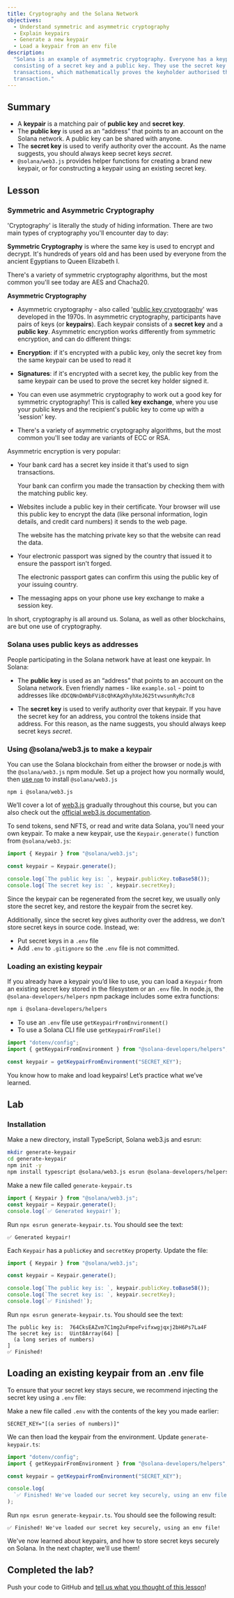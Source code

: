 ```yaml
---
title: Cryptography and the Solana Network
objectives:
  - Understand symmetric and asymmetric cryptography
  - Explain keypairs
  - Generate a new keypair
  - Load a keypair from an env file
description:
  "Solana is an example of asymmetric cryptography. Everyone has a keypair,
  consisting of a secret key and a public key. They use the secret key sign
  transactions, which mathematically proves the keyholder authorised the
  transaction."
---
```


## Summary

- A **keypair** is a matching pair of **public key** and **secret key**.
- The **public key** is used as an “address” that points to an account on the
  Solana network. A public key can be shared with anyone.
- The **secret key** is used to verify authority over the account. As the name
  suggests, you should always keep secret keys _secret_.
- `@solana/web3.js` provides helper functions for creating a brand new keypair,
  or for constructing a keypair using an existing secret key.

## Lesson

### Symmetric and Asymmetric Cryptography

'Cryptography' is literally the study of hiding information. There are two main
types of cryptography you'll encounter day to day:

**Symmetric Cryptography** is where the same key is used to encrypt and decrypt.
It's hundreds of years old and has been used by everyone from the ancient
Egyptians to Queen Elizabeth I.

There's a variety of symmetric cryptography algorithms, but the most common
you'll see today are AES and Chacha20.

**Asymmetric Cryptography**

- Asymmetric cryptography - also called
  '[public key cryptography](https://en.wikipedia.org/wiki/Public-key_cryptography)'
  was developed in the 1970s. In asymmetric cryptography, participants have
  pairs of keys (or **keypairs**). Each keypair consists of a **secret key** and
  a **public key**. Asymmetric encryption works differently from symmetric
  encryption, and can do different things:

- **Encryption**: if it's encrypted with a public key, only the secret key from
  the same keypair can be used to read it
- **Signatures**: if it's encrypted with a secret key, the public key from the
  same keypair can be used to prove the secret key holder signed it.
- You can even use asymmetric cryptography to work out a good key for symmetric
  cryptography! This is called **key exchange**, where you use your public keys
  and the recipient's public key to come up with a 'session' key.
- There's a variety of asymmetric cryptography algorithms, but the most common
  you'll see today are variants of ECC or RSA.

Asymmetric encryption is very popular:

- Your bank card has a secret key inside it that's used to sign transactions.

  Your bank can confirm you made the transaction by checking them with the
  matching public key.

- Websites include a public key in their certificate. Your browser will use this
  public key to encrypt the data (like personal information, login details, and
  credit card numbers) it sends to the web page.

  The website has the matching private key so that the website can read the
  data.

- Your electronic passport was signed by the country that issued it to ensure
  the passport isn't forged.

  The electronic passport gates can confirm this using the public key of your
  issuing country.

- The messaging apps on your phone use key exchange to make a session key.

In short, cryptography is all around us. Solana, as well as other blockchains,
are but one use of cryptography.

### Solana uses public keys as addresses

<!-- ![Solana wallet addresses](/public/assets/courses/unboxed/wallet-addresses.svg) -->

People participating in the Solana network have at least one keypair. In Solana:

- The **public key** is used as an “address” that points to an account on the
  Solana network. Even friendly names - like `example.sol` - point to addresses
  like `dDCQNnDmNbFVi8cQhKAgXhyhXeJ625tvwsunRyRc7c8`

- The **secret key** is used to verify authority over that keypair. If you have
  the secret key for an address, you control the tokens inside that address. For
  this reason, as the name suggests, you should always keep secret keys
  _secret_.

### Using @solana/web3.js to make a keypair

You can use the Solana blockchain from either the browser or node.js with the
`@solana/web3.js` npm module. Set up a project how you normally would, then
[use `npm`](https://nodesource.com/blog/an-absolute-beginners-guide-to-using-npm/)
to install `@solana/web3.js`

```shell
npm i @solana/web3.js
```

We’ll cover a lot of
[web3.js](https://docs.solana.com/developing/clients/javascript-reference)
gradually throughout this course, but you can also check out the
[official web3.js documentation](https://docs.solana.com/developing/clients/javascript-reference).

To send tokens, send NFTS, or read and write data Solana, you'll need your own
keypair. To make a new keypair, use the `Keypair.generate()` function from
`@solana/web3.js`:

```typescript
import { Keypair } from "@solana/web3.js";

const keypair = Keypair.generate();

console.log(`The public key is: `, keypair.publicKey.toBase58());
console.log(`The secret key is: `, keypair.secretKey);
```

<Callout type="warning" title="Do not include secret keys in your source code">

Since the keypair can be regenerated from the secret key, we usually only store
the secret key, and restore the keypair from the secret key.

Additionally, since the secret key gives authority over the address, we don't
store secret keys in source code. Instead, we:

- Put secret keys in a `.env` file
- Add `.env` to `.gitignore` so the `.env` file is not committed.

</Callout>

### Loading an existing keypair

If you already have a keypair you’d like to use, you can load a `Keypair` from
an existing secret key stored in the filesystem or an `.env` file. In node.js,
the `@solana-developers/helpers` npm package includes some extra functions:

```bash
npm i @solana-developers/helpers
```

- To use an `.env` file use `getKeypairFromEnvironment()`
- To use a Solana CLI file use `getKeypairFromFile()`

```typescript
import "dotenv/config";
import { getKeypairFromEnvironment } from "@solana-developers/helpers";

const keypair = getKeypairFromEnvironment("SECRET_KEY");
```

You know how to make and load keypairs! Let’s practice what we’ve learned.

## Lab

### Installation

Make a new directory, install TypeScript, Solana web3.js and esrun:

```bash
mkdir generate-keypair
cd generate-keypair
npm init -y
npm install typescript @solana/web3.js esrun @solana-developers/helpers
```

Make a new file called `generate-keypair.ts`

```typescript
import { Keypair } from "@solana/web3.js";
const keypair = Keypair.generate();
console.log(`✅ Generated keypair!`);
```

Run `npx esrun generate-keypair.ts`. You should see the text:

```
✅ Generated keypair!
```

Each `Keypair` has a `publicKey` and `secretKey` property. Update the file:

```typescript
import { Keypair } from "@solana/web3.js";

const keypair = Keypair.generate();

console.log(`The public key is: `, keypair.publicKey.toBase58());
console.log(`The secret key is: `, keypair.secretKey);
console.log(`✅ Finished!`);
```

Run `npx esrun generate-keypair.ts`. You should see the text:

```
The public key is:  764CksEAZvm7C1mg2uFmpeFvifxwgjqxj2bH6Ps7La4F
The secret key is:  Uint8Array(64) [
  (a long series of numbers)
]
✅ Finished!
```

## Loading an existing keypair from an .env file

To ensure that your secret key stays secure, we recommend injecting the secret
key using a `.env` file:

Make a new file called `.env` with the contents of the key you made earlier:

```env
SECRET_KEY="[(a series of numbers)]"
```

We can then load the keypair from the environment. Update `generate-keypair.ts`:

```typescript
import "dotenv/config";
import { getKeypairFromEnvironment } from "@solana-developers/helpers";

const keypair = getKeypairFromEnvironment("SECRET_KEY");

console.log(
  `✅ Finished! We've loaded our secret key securely, using an env file!`,
);
```

Run `npx esrun generate-keypair.ts`. You should see the following result:

```text
✅ Finished! We've loaded our secret key securely, using an env file!
```

We've now learned about keypairs, and how to store secret keys securely on
Solana. In the next chapter, we'll use them!

## Completed the lab?

Push your code to GitHub and
[tell us what you thought of this lesson](https://form.typeform.com/to/IPH0UGz7#answers-lesson=ee06a213-5d74-4954-846e-cba883bc6db1)!
